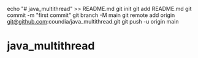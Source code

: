 echo "# java_multithread" >> README.md
git init
git add README.md
git commit -m "first commit"
git branch -M main
git remote add origin git@github.com:coundia/java_multithread.git
git push -u origin main
# java_multithread
